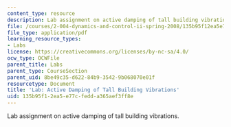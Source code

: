 ```yaml
---
content_type: resource
description: Lab assignment on active damping of tall building vibrations.
file: /courses/2-004-dynamics-and-control-ii-spring-2008/135b95f12ea5e77cfedda365aef3ff8e_project1.pdf
file_type: application/pdf
learning_resource_types:
- Labs
license: https://creativecommons.org/licenses/by-nc-sa/4.0/
ocw_type: OCWFile
parent_title: Labs
parent_type: CourseSection
parent_uid: 8be49c35-d622-84b9-3542-9b068070e01f
resourcetype: Document
title: 'Lab: Active Damping of Tall Building Vibrations'
uid: 135b95f1-2ea5-e77c-fedd-a365aef3ff8e
---
```

Lab assignment on active damping of tall building vibrations.